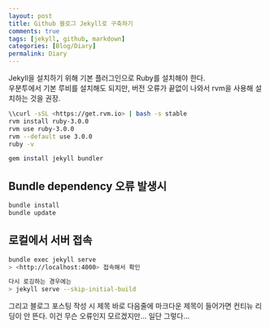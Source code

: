 ```yaml
---
layout: post
title: Github 블로그 Jekyll로 구축하기
comments: true
tags: [jekyll, github, markdown]
categories: [Blog/Diary]
permalink: Diary
---
```

Jekyll을 설치하기 위해 기본 플러그인으로 Ruby를 설치해야 한다.   
우분투에서 기본 루비를 설치해도 되지만, 버전 오류가 끝없이 나와서 rvm을 사용해 설치하는 것을 권장. 

```bash
\\curl -sSL <https://get.rvm.io> | bash -s stable
rvm install ruby-3.0.0
rvm use ruby-3.0.0
rvm --default use 3.0.0
ruby -v

gem install jekyll bundler
```

## Bundle dependency 오류 발생시 
```bash
bundle install
bundle update
```

## 로컬에서 서버 접속
```bash
bundle exec jekyll serve 
> <http://localhost:4000> 접속해서 확인

다시 로깅하는 경우에는 
> jekyll serve --skip-initial-build
```

그리고 블로그 포스팅 작성 시 제목 바로 다음줄에 마크다운 제목이 들어가면 컨티뉴 리딩이 안 뜬다. 이건 무슨 오류인지 모르겠지만... 일단 그렇다... 